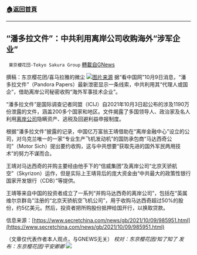###  [:house:返回首頁](https://github.com/ourhimalayas/txt)
---


## “潘多拉文件”：中共利用离岸公司收购海外“涉军企业”
` 東京櫻花団-Tokyo Sakura Group` [轉載自GNews](https://gnews.org/zh-hans/1582917/)

撰稿：东京樱花团/喜马拉雅的微尘
![](https://assets.gnews.org/wp-content/uploads/2021/10/image-146.png)[图片来源](https://xueqiu.com/6882943685/88691281)
据“看中国网”10月9日消息，“潘多拉文件”（Pandora Papers）最新泄密显示一条线索，中共利用其“代理人或国企”，借助离岸公司秘密收购“海外军事技术企业”。

“潘多拉文件”是国际调查记者同盟（ICIJ）自2021年10月3日起公布的涉及1190万份泄露的文件，涵盖200多个国家和地区。文件揭露了多国领导人、政治家及名人利用[离岸公司](https://www.secretchina.com/news/gb/tag/%E7%A6%BB%E5%B2%B8%E5%85%AC%E5%8F%B8)隐瞒资产、逃税及回避利益申报制度。

根据“潘多拉文件”披露的记录，中国亿万富翁王靖借助在“离岸金融中心”设立的公司，对乌克兰唯一的一家“专业生产飞机发动机”的国防承包商“马达西奇公司”（Motor Sich）提出要约收购，这与中共想要“获取先进的国外军民两用技术”的努力不谋而合。

王靖对马达西奇的并购主要经由他手下的“信威集团”及离岸公司“北京天骄航空”（Skyrizon）运作，但是实际上王靖背后的庞大资金由“中共最大的政策性银行国家开发银行（CDB）”等提供。

王靖等来自中国的投资者成立了一系列“并购马达西奇的离岸公司”，包括在“英属维尔京群岛”注册的“北京天骄航空飞机公司”，用于收购马达西奇超过50%的股份，约5亿美元。然后，投资者把所购股份抵押给国开行，以换取贷款。

信息来源：[https://www.secretchina.com/news/gb/2021/10/09/985951.html](https://www.secretchina.com/news/gb/2021/10/09/985951.html)

（文章仅代表作者本人观点，与GNEWS无关）
*校对：东京樱花团/知了知了
发布：东京樱花团/平安卿卿*
![](https://assets.gnews.org/wp-content/uploads/2021/08/image0-1-36.jpg)
